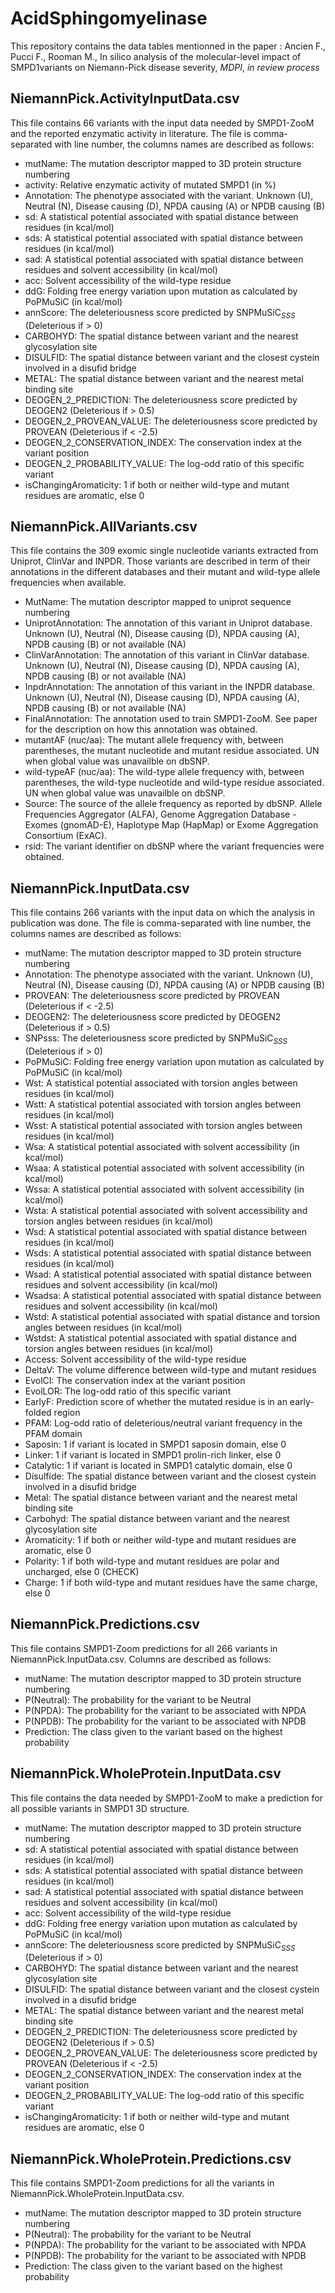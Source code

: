 # AcidSphingomyelinase

This repository contains the data tables mentionned in the paper :
Ancien F., Pucci F., Rooman M., In silico analysis of the molecular-level impact of SMPD1variants on Niemann-Pick disease severity, *MDPI*, *in review process*


## NiemannPick.ActivityInputData.csv
This file contains 66 variants with the input data needed by SMPD1-ZooM and the reported enzymatic activity in literature.
The file is comma-separated with line number, the columns names are described as follows:

- mutName: The mutation descriptor mapped to 3D protein structure numbering
- activity: Relative enzymatic activity of mutated SMPD1 (in %)
- Annotation: The phenotype associated with the variant. Unknown (U), Neutral (N), Disease causing (D), NPDA causing (A) or NPDB causing (B)
- sd: A statistical potential associated with spatial distance between residues (in kcal/mol)
- sds: A statistical potential associated with spatial distance between residues (in kcal/mol)
- sad: A statistical potential associated with spatial distance between residues and solvent accessibility (in kcal/mol)
- acc: Solvent accessibility of the wild-type residue
- ddG: Folding free energy variation upon mutation as calculated by PoPMuSiC (in kcal/mol)
- annScore: The deleteriousness score predicted by SNPMuSiC$_{SSS}$ (Deleterious if > 0)
- CARBOHYD: The spatial distance between variant and the nearest glycosylation site
- DISULFID: The spatial distance between variant and the closest cystein involved in a disufid bridge
- METAL: The spatial distance between variant and the nearest metal binding site
- DEOGEN_2_PREDICTION: The deleteriousness score predicted by DEOGEN2 (Deleterious if > 0.5)
- DEOGEN_2_PROVEAN_VALUE: The deleteriousness score predicted by PROVEAN (Deleterious if < -2.5)
- DEOGEN_2_CONSERVATION_INDEX: The conservation index at the variant position
- DEOGEN_2_PROBABILITY_VALUE: The log-odd ratio of this specific variant
- isChangingAromaticity: 1 if both or neither wild-type and mutant residues are aromatic, else 0

## NiemannPick.AllVariants.csv
This file contains the 309 exomic single nucleotide variants extracted from Uniprot, ClinVar and INPDR.
Those variants are described in term of their annotations in the different databases and their mutant and wild-type allele frequencies when available.

- MutName: The mutation descriptor mapped to uniprot sequence numbering
- UniprotAnnotation: The annotation of this variant in Uniprot database. Unknown (U), Neutral (N), Disease causing (D), NPDA causing (A), NPDB causing (B) or not available (NA)
- ClinVarAnnotation: The annotation of this variant in ClinVar database. Unknown (U), Neutral (N), Disease causing (D), NPDA causing (A), NPDB causing (B) or not available (NA)
- InpdrAnnotation: The annotation of this variant in the INPDR database. Unknown (U), Neutral (N), Disease causing (D), NPDA causing (A), NPDB causing (B) or not available (NA)
- FinalAnnotation: The annotation used to train SMPD1-ZooM. See paper for the description on how this annotation was obtained.
- mutantAF (nuc/aa): The mutant allele frequency with, between parentheses, the mutant nucleotide and mutant residue associated. UN when global value was unavailble on dbSNP.
- wild-typeAF (nuc/aa): The wild-type allele frequency with, between parentheses, the wild-type nucleotide and wild-type residue associated. UN when global value was unavailble on dbSNP.
- Source: The source of the allele frequency as reported by dbSNP. Allele Frequencies Aggregator (ALFA), Genome Aggregation Database - Exomes (gnomAD-E), Haplotype Map (HapMap) or Exome Aggregation Consortium (ExAC).
- rsid: The variant identifier on dbSNP where the variant frequencies were obtained.

## NiemannPick.InputData.csv
This file contains 266 variants with the input data on which the analysis in publication was done.
The file is comma-separated with line number, the columns names are described as follows:
- mutName: The mutation descriptor mapped to 3D protein structure numbering
- Annotation: The phenotype associated with the variant. Unknown (U), Neutral (N), Disease causing (D), NPDA causing (A) or NPDB causing (B)
- PROVEAN: The deleteriousness score predicted by PROVEAN (Deleterious if < -2.5)
- DEOGEN2: The deleteriousness score predicted by DEOGEN2 (Deleterious if > 0.5)
- SNPsss: The deleteriousness score predicted by SNPMuSiC$_{SSS}$ (Deleterious if > 0)
- PoPMuSiC: Folding free energy variation upon mutation as calculated by PoPMuSiC (in kcal/mol)
- Wst: A statistical potential associated with torsion angles between residues (in kcal/mol)
- Wstt: A statistical potential associated with torsion angles between residues (in kcal/mol)
- Wsst: A statistical potential associated with torsion angles between residues (in kcal/mol)
- Wsa: A statistical potential associated with solvent accessibility (in kcal/mol)
- Wsaa: A statistical potential associated with solvent accessibility (in kcal/mol)
- Wssa: A statistical potential associated with solvent accessibility (in kcal/mol)
- Wsta: A statistical potential associated with solvent accessibility and torsion angles between residues (in kcal/mol)
- Wsd: A statistical potential associated with spatial distance between residues (in kcal/mol)
- Wsds: A statistical potential associated with spatial distance between residues (in kcal/mol)
- Wsad: A statistical potential associated with spatial distance between residues and solvent accessibility (in kcal/mol)
- Wsadsa: A statistical potential associated with spatial distance between residues and solvent accessibility (in kcal/mol)
- Wstd: A statistical potential associated with spatial distance and torsion angles between residues (in kcal/mol)
- Wstdst: A statistical potential associated with spatial distance and torsion angles between residues (in kcal/mol)
- Access: Solvent accessibility of the wild-type residue
- DeltaV: The volume difference between wild-type and mutant residues
- EvolCI: The conservation index at the variant position
- EvolLOR: The log-odd ratio of this specific variant
- EarlyF: Prediction score of whether the mutated residue is in an early-folded region
- PFAM: Log-odd ratio of deleterious/neutral variant frequency in the PFAM domain
- Saposin: 1 if variant is located in SMPD1 saposin domain, else 0
- Linker:  1 if variant is located in SMPD1 prolin-rich linker, else 0
- Catalytic: 1 if variant is located in SMPD1 catalytic domain, else 0
- Disulfide: The spatial distance between variant and the closest cystein involved in a disufid bridge
- Metal: The spatial distance between variant and the nearest metal binding site
- Carbohyd: The spatial distance between variant and the nearest glycosylation site
- Aromaticity: 1 if both or neither wild-type and mutant residues are aromatic, else 0
- Polarity: 1 if both wild-type and mutant residues are polar and uncharged, else 0 (CHECK) 
- Charge: 1 if both wild-type and mutant residues have the same charge, else 0


## NiemannPick.Predictions.csv
This file contains SMPD1-Zoom predictions for all 266 variants in NiemannPick.InputData.csv.
Columns are described as follows:
- mutName: The mutation descriptor mapped to 3D protein structure numbering
- P(Neutral): The probability for the variant to be Neutral
- P(NPDA): The probability for the variant to be associated with NPDA
- P(NPDB): The probability for the variant to be associated with NPDB
- Prediction: The class given to the variant based on the highest probability

## NiemannPick.WholeProtein.InputData.csv
This file contains the data needed by SMPD1-ZooM to make a prediction for all possible variants in SMPD1 3D structure.
- mutName: The mutation descriptor mapped to 3D protein structure numbering
- sd: A statistical potential associated with spatial distance between residues (in kcal/mol)
- sds: A statistical potential associated with spatial distance between residues (in kcal/mol)
- sad: A statistical potential associated with spatial distance between residues and solvent accessibility (in kcal/mol)
- acc: Solvent accessibility of the wild-type residue
- ddG: Folding free energy variation upon mutation as calculated by PoPMuSiC (in kcal/mol)
- annScore: The deleteriousness score predicted by SNPMuSiC$_{SSS}$ (Deleterious if > 0)
- CARBOHYD: The spatial distance between variant and the nearest glycosylation site
- DISULFID: The spatial distance between variant and the closest cystein involved in a disufid bridge
- METAL: The spatial distance between variant and the nearest metal binding site
- DEOGEN_2_PREDICTION: The deleteriousness score predicted by DEOGEN2 (Deleterious if > 0.5)
- DEOGEN_2_PROVEAN_VALUE: The deleteriousness score predicted by PROVEAN (Deleterious if < -2.5)
- DEOGEN_2_CONSERVATION_INDEX: The conservation index at the variant position
- DEOGEN_2_PROBABILITY_VALUE: The log-odd ratio of this specific variant
- isChangingAromaticity: 1 if both or neither wild-type and mutant residues are aromatic, else 0

## NiemannPick.WholeProtein.Predictions.csv
This file contains SMPD1-Zoom predictions for all the variants in NiemannPick.WholeProtein.InputData.csv.
- mutName: The mutation descriptor mapped to 3D protein structure numbering
- P(Neutral): The probability for the variant to be Neutral
- P(NPDA): The probability for the variant to be associated with NPDA
- P(NPDB): The probability for the variant to be associated with NPDB
- Prediction: The class given to the variant based on the highest probability
